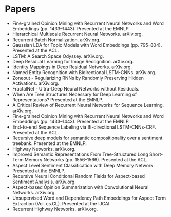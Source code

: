 # Papers

* Fine-grained Opinion Mining with Recurrent Neural Networks and Word Embeddings (pp. 1433–1443). Presented at the EMNLP.
* Hierarchical Multiscale Recurrent Neural Networks. arXiv.org.
* Recurrent Batch Normalization. arXiv.org.
* Gaussian LDA for Topic Models with Word Embeddings (pp. 795–804). Presented at the ACL.
* LSTM: A Search Space Odyssey. arXiv.org.
* Deep Residual Learning for Image Recognition. arXiv.org.
* Identity Mappings in Deep Residual Networks. arXiv.org.
* Named Entity Recognition with Bidirectional LSTM-CNNs. arXiv.org.
* Zoneout - Regularizing RNNs by Randomly Preserving Hidden Activations. arXiv.org.
* FractalNet - Ultra-Deep Neural Networks without Residuals.
* When Are Tree Structures Necessary for Deep Learning of Representations? Presented at the EMNLP.
* A Critical Review of Recurrent Neural Networks for Sequence Learning. arXiv.org.
* Fine-grained Opinion Mining with Recurrent Neural Networks and Word Embeddings (pp. 1433–1443). Presented at the EMNLP.
* End-to-end Sequence Labeling via Bi-directional LSTM-CNNs-CRF. Presented at the ACL.
* Recursive deep models for semantic compositionality over a sentiment treebank. Presented at the EMNLP.
* Highway Networks. arXiv.org.
* Improved Semantic Representations From Tree-Structured Long Short-Term Memory Networks (pp. 1556–1566). Presented at the ACL.
* Aspect Level Sentiment Classification with Deep Memory Network. Presented at the EMNLP.
* Recursive Neural Conditional Random Fields for Aspect-based Sentiment Analysis. arXiv.org.
* Aspect-based Opinion Summarization with Convolutional Neural Networks. arXiv.org.
* Unsupervised Word and Dependency Path Embeddings for Aspect Term Extraction (Vol. cs.CL). Presented at the IJCAI.
* Recurrent Highway Networks. arXiv.org.
